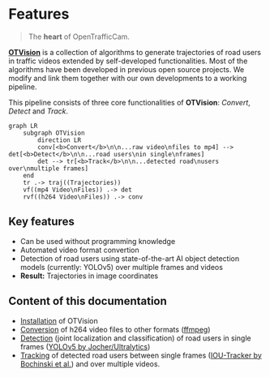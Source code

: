 # Features

> The **heart** of OpenTrafficCam.

[**OTVision**](https://github.com/OpenTrafficCam/OTVision) is a collection of algorithms to generate trajectories of road users in traffic videos extended by self-developed functionalities. Most of the algorithms have been developed in previous open source projects. We modify and link them together with our own developments to a working pipeline.

This pipeline consists of three core functionalities of **OTVision**: *Convert*, *Detect* and *Track*.

```mermaid
graph LR
    subgraph OTVision
        direction LR
        conv[<b>Convert</b>\n\n...raw video\nfiles to mp4] --> det[<b>Detect</b>\n\n...road users\nin single\nframes]
        det --> tr[<b>Track</b>\n\n...detected road\nusers over\nmultiple frames]
    end
    tr .-> traj((Trajectories))
    vf((mp4 Video\nFiles)) .-> det
    rvf((h264 Video\nFiles)) .-> conv
```

## Key features

* Can be used without programming knowledge
* Automated video format convertion
* Detection of road users using state-of-the-art AI object detection models (currently: YOLOv5) over multiple frames and videos
* **Result:** Trajectories in image coordinates

## Content of this documentation

* [Installation](gettingstarted/installation) of OTVision
* [Conversion](usage/convert) of h264 video files to other formats ([ffmpeg](https://ffmpeg.org/))
* [Detection](usage/detect) (joint localization and classification) of road users in single frames ([YOLOv5 by Jocher/Ultralytics](https://github.com/ultralytics/yolov5))
* [Tracking](usage/track) of detected road users between single frames ([IOU-Tracker by Bochinski et al.](https://github.com/bochinski/iou-tracker)) and over multiple videos.
